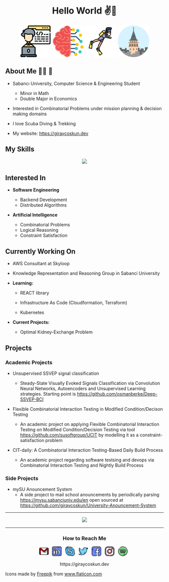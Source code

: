 <div align="center">
  <h1> Hello World ✌️👻</h1>

  <p float="left">
  <img src="../assets/icons/coder.png" width="100" />
  <img src="../assets/icons/artificial-intelligence.png" width="100" />
  <img src="../assets/icons/diver.png" width="100" /> 
  <img src="../assets/icons/galata-tower.png" width="100" />
</p>

</div>


## About Me 👨‍💻 🤖

- Sabancı University, Computer Science & Engineering Student
  - Minor in Math
  - Double Major in Economics

- Interested in Combinatorial Problems under mission planning & decision making domains

- I love Scuba Diving & Trekking

- My website: https://giraycoskun.dev

## My Skills

<p align="center">
  <a href="https://skillicons.dev">
    <img src="https://skillicons.dev/icons?i=python,java,flask,spring,react,git,docker,aws" />
  </a>
</p>


## Interested In

- **Software Engineering**
  - Backend Development
  - Distributed Algorithms

- **Artificial Intelligence**
  - Combinatorial Problems
  - Logical Reasoning
  - Constraint Satisfaction

## Currently Working On

- AWS Consultant at Skyloop

- Knowledge Representation and Reasoning Group in Sabanci University

- **Learning:**
  
  * REACT library

  * Infrastructure As Code (Cloudformation, Terraform)
  
  * Kubernetes

- **Current Projects:**
  - Optimal Kidney-Exchange Problem

## Projects

### Academic Projects

- Unsupervised SSVEP signal classification
  - Steady-State Visually Evoked Signals Classification via Convolution Neural Networks, Autoencoders and Unsupervised Learning strategies. Starting point is https://github.com/osmanberke/Deep-SSVEP-BCI


- Flexible Combinatorial Interaction Testing in Modified Condition/Decison Testing

  - An academic project on applying Flexible Combinatorial Interaction Testing on Modified Condition/Decision Testing via tool https://github.com/susoftgroup/UCIT by modelling it as a constraint-satisfaction problem

- CIT-daily: A Combinatorial Interaction Testing-Based Daily Build Process
  - An academic project regarding software testsing and devops via Combinatorial Interaction Testing and Nightly Build Process

### Side Projects

- mySU Anouncement System
  - A side project to mail school anouncements by periodically parsing https://mysu.sabanciuniv.edu/en open sourced at https://github.com/giraycoskun/University-Anouncement-System


---

<p align="center">
    <img src="https://github-readme-streak-stats.herokuapp.com/?user=giraycoskun&theme=dark" />
</p>

---

<div align="center">
  <h3> How to Reach Me</h3>
  
  <p align='center'>
  <a href="mailto:giraycoskun@sabanciuniv.edu"><img height="30" src="../assets/icons/gmail-2.png"></a>&nbsp;&nbsp;
  <a href="https://www.linkedin.com/in/giraycoskun/"><img height="30" src="../assets/icons/linkedin.png"></a>&nbsp;&nbsp;
  <a href="https://join.skype.com/invite/h9scFIDIqrZh"><img height="30" src="../assets/icons/skype.png"></a>&nbsp;&nbsp;
  <a href="https://twitter.com/coskun_giray"><img height="30" src="../assets/icons/twitter.png"></a>&nbsp;&nbsp;
  <a href="https://www.facebook.com/giray.coskun1"><img height="30" src="../assets/icons/facebook.png"></a>&nbsp;&nbsp;
  <a href="https://www.instagram.com/giray_coskun/"><img height="30" src="../assets/icons/instagram.png"></a>&nbsp;&nbsp;
  <a href="https://open.spotify.com/user/11151152114?si=_VZRftzkSj6_LeGUbOmQMQ"><img height="30" src="../assets/icons/spotify.png"></a>&nbsp;&nbsp;
  
  
</div>

<p align="center">
 https://giraycoskun.dev
</p>


Icons made by <a href="http://www.freepik.com/" title="Freepik">Freepik</a> from <a href="https://www.flaticon.com/" title="Flaticon"> www.flaticon.com</a>
